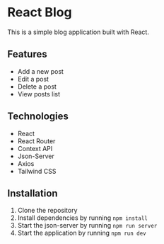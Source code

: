 # React Blog

This is a simple blog application built with React.

## Features

- Add a new post
- Edit a post
- Delete a post
- View posts list

## Technologies

- React
- React Router
- Context API
- Json-Server
- Axios
- Tailwind CSS

## Installation

1. Clone the repository
2. Install dependencies by running `npm install`
3. Start the json-server by running `npm run server`
4. Start the application by running `npm run dev`
